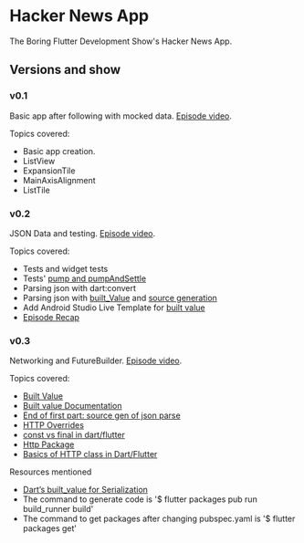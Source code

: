 # Hacker News App

The Boring Flutter Development Show's Hacker News App.

## Versions and show

### v0.1 
Basic app after following with mocked data. [Episode video](https://www.youtube.com/watch?v=yr8F2S3Amas).

Topics covered:
 - Basic app creation.
 - ListView
 - ExpansionTile
 - MainAxisAlignment 
 - ListTile
 
### v0.2 
JSON Data and testing. [Episode video](https://www.youtube.com/watch?v=TiCA0CEePyE).

Topics covered:
 - Tests and widget tests
 - Tests' [pump and pumpAndSettle](https://youtu.be/TiCA0CEePyE?t=812)
 - Parsing json with dart:convert
 - Parsing json with [built_Value](https://youtu.be/TiCA0CEePyE?t=3226) and [source generation](https://youtu.be/TiCA0CEePyE?t=3060)
 - Add Android Studio Live Template for [built value](https://youtu.be/TiCA0CEePyE?t=3870)
 - [Episode Recap](https://youtu.be/TiCA0CEePyE?t=4278)

### v0.3
Networking and FutureBuilder. [Episode video](https://www.youtube.com/watch?v=rfagvy5xCW0&t=45s).

Topics covered:
 - [Built Value](https://youtu.be/rfagvy5xCW0?t=140)
 - [Built value Documentation](https://youtu.be/rfagvy5xCW0?t=608)
 - [End of first part: source gen of json parse](https://youtu.be/rfagvy5xCW0?t=1640)
 - [HTTP Overrides](https://youtu.be/rfagvy5xCW0?t=1925)
 - [const vs final in dart/flutter](https://youtu.be/rfagvy5xCW0?t=2044)
 - [Http Package](https://youtu.be/rfagvy5xCW0?t=2220)
 - [Basics of HTTP class in Dart/Flutter](https://youtu.be/rfagvy5xCW0?t=3029)
 
Resources mentioned
 - [Dart’s built_value for Serialization](https://medium.com/dartlang/darts-built-value-for-serialization-f5db9d0f4159)
 - The command to generate code is '$ flutter packages pub run build_runner build'
 - The command to get packages after changing pubspec.yaml is '$ flutter packages get'
 